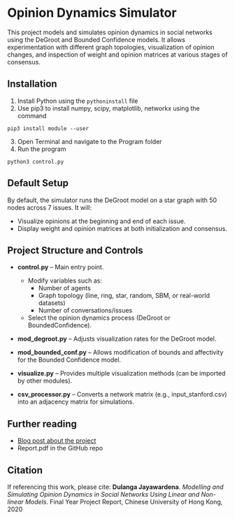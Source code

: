
# Opinion Dynamics Simulator

This project models and simulates opinion dynamics in social networks using the DeGroot and Bounded Confidence models. It allows experimentation with different graph topologies, visualization of opinion changes, and inspection of weight and opinion matrices at various stages of consensus.

## Installation
1. Install Python using the `pythoninstall` file
2. Use pip3 to install numpy, scipy, matplotlib, networkx using the command 
```
pip3 install module --user
```

3. Open Terminal and navigate to the Program folder
4. Run the program
```
python3 control.py
```

## Default Setup
By default, the simulator runs the DeGroot model on a star graph with 50 nodes across 7 issues.
It will:
- Visualize opinions at the beginning and end of each issue.
- Display weight and opinion matrices at both initialization and consensus.

## Project Structure and Controls
- **control.py** – Main entry point.
    - Modify variables such as:
        - Number of agents 
        - Graph topology (line, ring, star, random, SBM, or real-world datasets)
        - Number of conversations/issues
    - Select the opinion dynamics process (DeGroot or BoundedConfidence).
        
- **mod_degroot.py** – Adjusts visualization rates for the DeGroot model.
    
- **mod_bounded_conf.py** – Allows modification of bounds and affectivity for the Bounded Confidence model.
    
- **visualize.py** – Provides multiple visualization methods (can be imported by other modules).
    
- **csv_processor.py** – Converts a network matrix (e.g., input_stanford.csv) into an adjacency matrix for simulations.

## Further reading
- [Blog post about the project](https://dulangaj.github.io/social-network-opinion-dynamics)
- Report.pdf in the GitHub repo

## Citation

If referencing this work, please cite:
**Dulanga Jayawardena**. _Modelling and Simulating Opinion Dynamics in Social Networks Using Linear and Non-linear Models._ Final Year Project Report, Chinese University of Hong Kong, 2020
